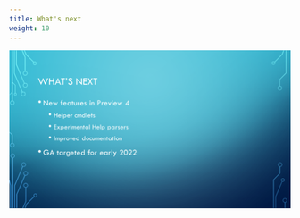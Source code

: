 ```yaml
---
title: What's next
weight: 10
---
```

<!-- markdownlint-disable MD041 -->
![What's next](./slide10.png)
